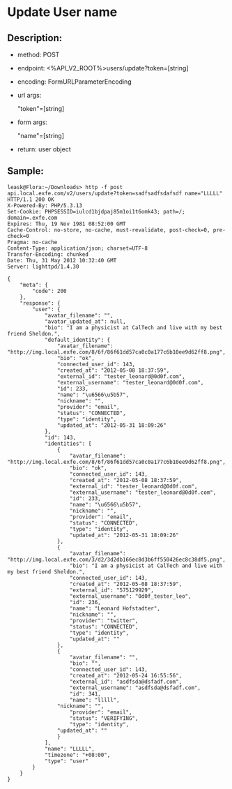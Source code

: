 Update User name
===
Description:
---

* method:
	POST

* endpoint:
	<%API_V2_ROOT%>users/update?token=[string]

* encoding:
	FormURLParameterEncoding

* url args: 

	"token"=[string]

* form args: 

	"name"=[string]

* return:
	user object


Sample:
---

	leask@Flora:~/Downloads> http -f post api.local.exfe.com/v2/users/update?token=sadfsadfsdafsdf name="LLLLL"
	HTTP/1.1 200 OK
	X-Powered-By: PHP/5.3.13
	Set-Cookie: PHPSESSID=iulcd1bjdpaj85m1oi1t6omk43; path=/; domain=.exfe.com
	Expires: Thu, 19 Nov 1981 08:52:00 GMT
	Cache-Control: no-store, no-cache, must-revalidate, post-check=0, pre-check=0
	Pragma: no-cache
	Content-Type: application/json; charset=UTF-8
	Transfer-Encoding: chunked
	Date: Thu, 31 May 2012 10:32:40 GMT
	Server: lighttpd/1.4.30

	{
	    "meta": {
	        "code": 200
	    }, 
	    "response": {
	        "user": {
	            "avatar_filename": "", 
	            "avatar_updated_at": null, 
	            "bio": "I am a physicist at CalTech and live with my best friend Sheldon.", 
	            "default_identity": {
	                "avatar_filename": "http://img.local.exfe.com/8/6f/86f61dd57ca0c0a177c6b10ee9d62ff8.png", 
	                "bio": "ok", 
	                "connected_user_id": 143, 
	                "created_at": "2012-05-08 18:37:59", 
	                "external_id": "tester_leonard@0d0f.com", 
	                "external_username": "tester_leonard@0d0f.com", 
	                "id": 233, 
	                "name": "\u6566\u5b57", 
	                "nickname": "", 
	                "provider": "email", 
	                "status": "CONNECTED", 
	                "type": "identity", 
	                "updated_at": "2012-05-31 18:09:26"
	            }, 
	            "id": 143, 
	            "identities": [
	                {
	                    "avatar_filename": "http://img.local.exfe.com/8/6f/86f61dd57ca0c0a177c6b10ee9d62ff8.png", 
	                    "bio": "ok", 
	                    "connected_user_id": 143, 
	                    "created_at": "2012-05-08 18:37:59", 
	                    "external_id": "tester_leonard@0d0f.com", 
	                    "external_username": "tester_leonard@0d0f.com", 
	                    "id": 233, 
	                    "name": "\u6566\u5b57", 
	                    "nickname": "", 
	                    "provider": "email", 
	                    "status": "CONNECTED", 
	                    "type": "identity", 
	                    "updated_at": "2012-05-31 18:09:26"
	                }, 
	                {
	                    "avatar_filename": "http://img.local.exfe.com/3/d2/3d2db166ec8d3b6ff550426ec8c38df5.png", 
	                    "bio": "I am a physicist at CalTech and live with my best friend Sheldon.", 
	                    "connected_user_id": 143, 
	                    "created_at": "2012-05-08 18:37:59", 
	                    "external_id": "575129929", 
	                    "external_username": "0d0f_tester_leo", 
	                    "id": 236, 
	                    "name": "Leonard Hofstadter", 
	                    "nickname": "", 
	                    "provider": "twitter", 
	                    "status": "CONNECTED", 
	                    "type": "identity", 
	                    "updated_at": ""
	                }, 
	                {
	                    "avatar_filename": "", 
	                    "bio": "", 
	                    "connected_user_id": 143, 
	                    "created_at": "2012-05-24 16:55:56", 
	                    "external_id": "asdfsda@dsfadf.com", 
	                    "external_username": "asdfsda@dsfadf.com", 
	                    "id": 341, 
	                    "name": "lllll", 
                    "nickname": "", 
	                    "provider": "email", 
	                    "status": "VERIFYING", 
	                    "type": "identity", 
                    "updated_at": ""
	                }
	            ], 
	            "name": "LLLLL", 
	            "timezone": "+08:00", 
	            "type": "user"
	        }
	    }
	}

